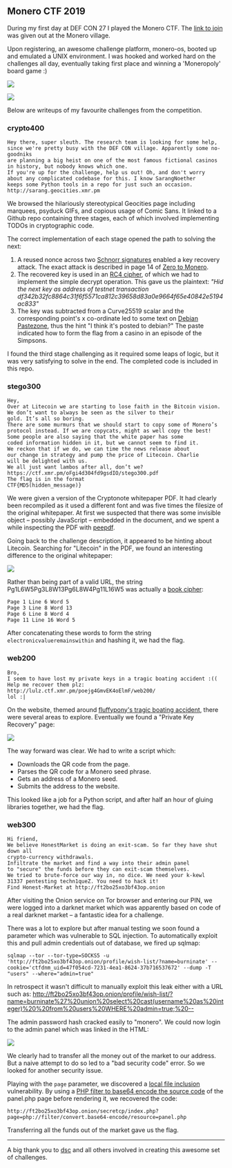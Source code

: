 Monero CTF 2019
---

During my first day at DEF CON 27 I played the Monero CTF. The [link to join](https://ctf.xmr.pm) was given out at the Monero village.

Upon registering, an awesome challenge platform, monero-os, booted up and emulated a UNIX environment. I was hooked and worked hard on the challenges all day, eventually taking first place and winning a 'Moneropoly' board game :)

![](images/leaderboard.png)

![](images/moneropoly.png)

Below are writeups of my favourite challenges from the competition.

### crypto400

```
Hey there, super sleuth. The research team is looking for some help,
since we're pretty busy with the DEF CON village. Apparently some no-goodniks
are planning a big heist on one of the most famous fictional casinos
in history, but nobody knows which one.
If you're up for the challenge, help us out! Oh, and don't worry
about any complicated codebase for this. I know SarangNoether
keeps some Python tools in a repo for just such an occasion.
http://sarang.geocities.xmr.pm
```

We browsed the hilariously stereotypical Geocities page including marquees, psyduck GIFs, and copious usage of Comic Sans. It linked to a Github repo containing three stages, each of which involved implementing TODOs in cryptographic code.

The correct implementation of each stage opened the path to solving the next:
 1. A reused nonce across two [Schnorr signatures](https://en.wikipedia.org/wiki/Schnorr_signature) enabled a key recovery attack. The exact attack is described in page 14 of [Zero to Monero](https://www.getmonero.org/library/Zero-to-Monero-1-0-0.pdf).
 1. The recovered key is used in an [RC4 cipher](https://en.wikipedia.org/wiki/RC4), of which we had to implement the simple decrypt operation. This gave us the plaintext: _"Hid the next key as address of testnet transaction df342b32fc8864c31f6f5571ca812c39658d83a0e9664f65e40842e5194ac833"_
 1. The key was subtracted from a Curve25519 scalar and the corresponding point's x co-ordinate led to some text on [Debian Pastezone](https://paste.debian.net/1093725), thus the hint "I think it's posted to debian?"  The paste indicated how to form the flag from a casino in an episode of the Simpsons.

I found the third stage challenging as it required some leaps of logic, but it was very satisfying to solve in the end. The completed code is included in this repo.

### stego300

```
Hey,
Over at Litecoin we are starting to lose faith in the Bitcoin vision.
We don’t want to always be seen as the silver to their
gold. It’s all so boring.
There are some murmurs that we should start to copy some of Monero’s
protocol instead. If we are copycats, might as well copy the best!
Some people are also saying that the white paper has some
coded information hidden in it, but we cannot seem to find it.
We reckon that if we do, we can time the news release about
our change in strategy and pump the price of Litecoin. Charlie
will be delighted with us.
We all just want lambos after all, don’t we?
https://ctf.xmr.pm/oFgi4d304fd9gsdIO/stego300.pdf
The flag is in the format
CTF{MD5(hidden_message)}
```

We were given a version of the Cryptonote whitepaper PDF. It had clearly been recompiled as it used a different font and was five times the filesize of the original whitepaper. At first we suspected that there was some invisible object &ndash; possibly JavaScript &ndash; embedded in the document, and we spent a while inspecting the PDF with [peepdf](https://github.com/jesparza/peepdf).

Going back to the challenge description, it appeared to be hinting about Litecoin. Searching for "Litecoin" in the PDF, we found an interesting difference to the original whitepaper:

![](images/litecoin.png)

Rather than being part of a valid URL, the string Pg1L6W5Pg3L8W13Pg6L8W4Pg11L16W5 was actually a [book cipher](https://en.wikipedia.org/wiki/Book_cipher):

```
Page 1 Line 6 Word 5
Page 3 Line 8 Word 13
Page 6 Line 8 Word 4 
Page 11 Line 16 Word 5
```

After concatenating these words to form the string `electronicvalueremainswithin` and hashing it, we had the flag.

### web200

```
Bro,
I seem to have lost my private keys in a tragic boating accident :((
Help me recover them plz: http://lulz.ctf.xmr.pm/poejg4GmvEK4oElmF/web200/
lol :|
```

On the website, themed around [fluffypony's tragic boating accident](https://twitter.com/fluffypony/status/943493541182963712?lang=en), there were several areas to explore. Eventually we found a "Private Key Recovery" page:

![](images/privatekeyrecovery.png)

The way forward was clear. We had to write a script which:
 - Downloads the QR code from the page.
 - Parses the QR code for a Monero seed phrase.
 - Gets an address of a Monero seed.
 - Submits the address to the website.

This looked like a job for a Python script, and after half an hour of gluing libraries together, we had the flag.

### web300

```
Hi friend,
We believe HonestMarket is doing an exit-scam. So far they have shut down all
crypto-currency withdrawals.
Infiltrate the market and find a way into their admin panel
to "secure" the funds before they can exit-scam themselves.
We tried to brute-force our way in, no dice. We need your k-kewl
31337 pentesting techn1queZ. You need to hack it!
Find Honest-Market at http://ft2bo25xo3bf43op.onion
```

After visiting the Onion service on Tor browser and entering our PIN, we were logged into a darknet market which was apparently based on code of a real darknet market &ndash; a fantastic idea for a challenge.

There was a lot to explore but after manual testing we soon found a parameter which was vulnerable to SQL injection. To automatically exploit this and pull admin credentials out of database, we fired up sqlmap:

```
sqlmap --tor --tor-type=SOCKS5 -u 'http://ft2bo25xo3bf43op.onion/profile/wish-list/?name=burninate' --cookie='ctfdnm_uid=47f054cd-7231-4ea1-8624-37b716537672' --dump -T "users" --where="admin=true"
```

In retrospect it wasn't difficult to manually exploit this leak either with a URL such as:
http://ft2bo25xo3bf43op.onion/profile/wish-list/?name=burninate%27%20union%20select%20cast(username%20as%20integer)%20%20from%20users%20WHERE%20admin=true;%20--

The admin password hash cracked easily to "monero". We could now login to the admin panel which was linked in the HTML:

![](images/honestmarketadmin.png)

We clearly had to transfer all the money out of the market to our address. But a naive attempt to do so led to a "bad security code" error. So we looked for another security issue.

Playing with the `page` parameter, we discovered a [local file inclusion](https://en.wikipedia.org/wiki/File_inclusion_vulnerability#Local_file_inclusion) vulnerability. By using a [PHP filter to base64 encode the source code](https://www.idontplaydarts.com/2011/02/using-php-filter-for-local-file-inclusion/) of the panel.php page before rendering it, we recovered the code:

```
http://ft2bo25xo3bf43op.onion/secretcp/index.php?page=php://filter/convert.base64-encode/resource=panel.php
```
Transferring all the funds out of the market gave us the flag.

---

A big thank you to [dsc](https://twitter.com/xmrdsc) and all others involved in creating this awesome set of challenges. 
